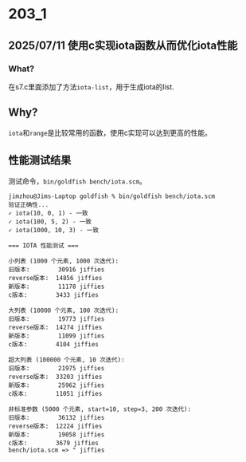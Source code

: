 # 203_1
## 2025/07/11 使用c实现iota函数从而优化iota性能
### What?
在s7.c里面添加了方法`iota-list`，用于生成iota的list.

## Why?
`iota`和`range`是比较常用的函数，使用c实现可以达到更高的性能。

## 性能测试结果
测试命令，`bin/goldfish bench/iota.scm`。
```
jimzhou@Jims-Laptop goldfish % bin/goldfish bench/iota.scm
验证正确性...
✓ iota(10, 0, 1) - 一致
✓ iota(100, 5, 2) - 一致
✓ iota(1000, 10, 3) - 一致

=== IOTA 性能测试 ===

小列表 (1000 个元素, 1000 次迭代):
旧版本:		30916 jiffies
reverse版本:	14856 jiffies
新版本:		11178 jiffies
c版本:		3433 jiffies

大列表 (10000 个元素, 100 次迭代):
旧版本:		19773 jiffies
reverse版本:	14274 jiffies
新版本:		11099 jiffies
c版本:		4104 jiffies

超大列表 (100000 个元素, 10 次迭代):
旧版本:		21975 jiffies
reverse版本:	33203 jiffies
新版本:		25962 jiffies
c版本:		11051 jiffies

非标准参数 (5000 个元素, start=10, step=3, 200 次迭代):
旧版本:		36132 jiffies
reverse版本:	12224 jiffies
新版本:		19058 jiffies
c版本:		3679 jiffies
bench/iota.scm => " jiffies
```
